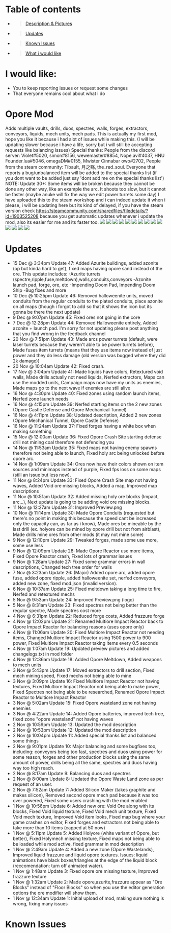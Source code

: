 # Table of contents
* > [Description & Pictures](#Opore-Mod)
* > [Updates](#Updates)
* > [Known Issues](#Known-Issues)
* > [What i would like](#I-would-like)

# I would like:
* You to keep reporting issues or request some changes
* That everyone remains cool about what i do

# Opore Mod
Adds multiple vaults, drills, duos, spectres, walls, forges, extractors, conveyors, liquids, mech units, mech pads. This is actually my first mod, hope you like it because i had alot of issues while making this. (I will be updating slower because i have a life, sorry but i will still be accepting requests like balancing issues) Special thanks: People from the discord server: Violet#5020, simon#8156, wewemaster#8854, Nope.avi#4037, HNU Founder.lua#5046, omegaDM#0155, Mwister Cinnabar owo#2702, People from the steam community: Tibault, 月之殇, the_red_soul. Everyone that reports a bug/unbalanced item will be added to the special thanks list (if you dont want to be added just say 'dont add me on the special thanks list') NOTE: Update 30+: Some items will be broken because they cannot be done any other way, like an example the arc. It shoots too slow, but it cannot be faster (maybe anuke will fix the way we edit power turrets some day)
I have uploaded this to the steam workshop and i can indeed update it when i please, 
i will be updating here but its kind of delayed, 
if you have the steam version check https://steamcommunity.com/sharedfiles/filedetails/?id=1903525208
because you get automatic updates whenever i update the mod, also its easier for me and its faster too.
![](https://github.com/xamionex/Opore-Mod/blob/master/Preview.png)
![](https://github.com/xamionex/Opore-Mod/blob/master/Preview2.png)
![](https://github.com/xamionex/Opore-Mod/blob/master/Preview3.png)
![](https://github.com/xamionex/Opore-Mod/blob/master/Preview4.png)
![](https://github.com/xamionex/Opore-Mod/blob/master/Preview5.png)
![](https://github.com/xamionex/Opore-Mod/blob/master/Preview6.png)
![](https://github.com/xamionex/Opore-Mod/blob/master/Preview7.png)
![](https://github.com/xamionex/Opore-Mod/blob/master/Preview8.png)
![](https://github.com/xamionex/Opore-Mod/blob/master/Preview9.png)
![](https://github.com/xamionex/Opore-Mod/blob/master/Preview10.png)
![](https://github.com/xamionex/Opore-Mod/blob/master/Preview11.png)
![](https://github.com/xamionex/Opore-Mod/blob/master/Preview12.png)
![](https://github.com/xamionex/Opore-Mod/blob/master/Preview13.png)
![](https://github.com/xamionex/Opore-Mod/blob/master/Preview14.png)

# Updates
* 15 Dec @ 3:34pm Update 47: Added Azurite buildings, added azonite (op but kinda hard to get), fixed maps having opore sand instead of the ore. This update includes:
-Azurite turrets (spectre,ripple,fuse,meltdown),walls,conduits,conveyors
-Azonite launch pad, forge, ore, etc
-Impending Doom Pad, Impending Doom Ship
-Bug fixes and more
* 10 Dec @ 10:25pm Update 46: Removed halloweenite units, moved conduits from the regular conduits to the plated conduits, place azonite on all maps (though i forgot to add so that it shows the icon but its gonna be there the next update)
* 9 Dec @ 9:07pm Update 45: Fixed ores not going in the core
* 7 Dec @ 12:28pm Update 44: Removed Halloweenite entirely, Added azonite + launch pad. I'm sorry for not updating please post anything that you find wrong in the feedback channel
* 20 Nov @ 7:51pm Update 43: Made arcs power turrets (default, were laser turrets because they weren't able to be power turrets before), Made fuses item turrets (means that they use items now instead of just power and they do less damage (old version was bugged where they did 2k damage))
* 20 Nov @ 10:04am Update 42: Fixed crash.
* 17 Nov @ 3:04pm Update 41: Made liquids have colors, Retextured void walls, Made drills actually not need liquids, Nerfed extractors, Maps can use the modded units, Campaign maps now have my units as enemies, Made maps go to the next wave if enemies are still alive
* 16 Nov @ 4:30pm Update 40: Fixed zones using random launch items, Nerfed zone launch needs
* 16 Nov @ 4:15pm Update 39: Nerfed starting items on the 2 new zones (Opore Castle Defense and Opore Mechanical Tunnel)
* 16 Nov @ 4:11pm Update 38: Updated description, Added 2 new zones (Opore Mechanical Tunnel, Opore Castle Defense)
* 16 Nov @ 11:24am Update 37: Fixed forges having a white box when making something
* 15 Nov @ 12:00am Update 36: Fixed Opore Crash Site starting defense drill not mining coal therefore not defending you
* 14 Nov @ 11:53am Update 35: Fixed maps not having enemy spawns therefore not being able to launch, Fixed holy arc being unlocked before opore arc.
* 14 Nov @ 1:09am Update 34: Ores now have their colors shown on item sources and minimaps instead of purple, Fixed fps loss on some maps (still an issue but less now).
* 11 Nov @ 8:24pm Update 33: Fixed Opore Crash Site map not having waves, Added Void ore missing blocks, Added a map, Improved map descriptions
* 11 Nov @ 10:51am Update 32: Added missing holy ore blocks (Impact, arc...), Next update is going to be adding void ore missing blocks.
* 11 Nov @ 12:27am Update 31: Improved Preview.png
* 10 Nov @ 11:14pm Update 30: Made Opore Conduits (requested but there's no point in making this because the speed cant be increased only the capacity can, as far as i know), Made ores be mineable by the last drill (ex. holyore can be mined by opore drill but not from airblast), Made drills mine ores from other mods (it may not mine some)
* 9 Nov @ 12:10pm Update 29: Tweaked forges, made some use more, some use less
* 9 Nov @ 12:09pm Update 28: Made Opore Reactor use more items, Fixed Opore Reactor crash, Fixed lots of grammar issues
* 9 Nov @ 1:28am Update 27: Fixed some grammar errors in wall descriptions, Changed tech tree order for walls
* 7 Nov @ 3:23am Update 26: (Major) Added opore arc, added opore fuse, added opore ripple, added halloweenite set, nerfed conveyors, added new zone, fixed mod.json (invalid version).
* 6 Nov @ 10:37am Update 25: Fixed meltdown taking a long time to fire, Nerfed and retextured mechs
* 5 Nov @ 9:53am Update 24: Improved Preview.png (logo)
* 5 Nov @ 8:31am Update 23: Fixed spectres not being better than the regular spectre, Made spectres cost more
* 4 Nov @ 6:31pm Update 22: Reduced forge costs, Added frazzure forge
* 4 Nov @ 12:02pm Update 21: Renamed Multiore Impact Reactor back to Opore Impact Reactor for balancing reasons (uses opore only)
* 4 Nov @ 11:06am Update 20: Fixed Multiore Impact Reactor not needing items, Changed Multiore Impact Reactor using 1500 power to 900 power, Fixed Multiore Impact Reactor taking items every 0.5 seconds
* 4 Nov @ 1:07am Update 19: Updated preview pictures and added changelogs.txt in mod folder
* 4 Nov @ 12:36am Update 18: Added Opore Meltdown, Added weapons to mech units
* 3 Nov @ 5:43pm Update 17: Moved extractors to drill section, Fixed mech mining speed, Fixed mechs not being able to mine
* 3 Nov @ 3:09pm Update 16: Fixed Multiore Impact Reactor not having textures, Fixed Multiore Impact Reactor not being able to make power, Fixed Spectres not being able to be researched, Renamed Opore Impact Reactor to Multiore Impact Reactor
* 3 Nov @ 5:02am Update 15: Fixed Opore wasteland zone not having enemies
* 3 Nov @ 4:22am Update 14: Added Opore batteries, improved tech tree, fixed zone "opore wasteland" not having waves
* 2 Nov @ 10:59pm Update 13: Updated the mod description
* 2 Nov @ 10:53pm Update 12: Updated the mod description
* 2 Nov @ 10:04pm Update 11: Added special thanks list and balanced some things
* 2 Nov @ 9:01pm Update 10: Major balancing and some bugfixes too, including: conveyors being too fast, spectres and duos using power for some reason, forges and other production blocks using the same amount of power, drills being all the same, spectres and duos having way too high reach.
* 2 Nov @ 8:17am Update 9: Balancing duos and spectres
* 2 Nov @ 8:00am Update 8: Updated the Opore Waste Land zone as per request of an user.
* 2 Nov @ 7:52am Update 7: Added Silicon Maker (takes graphite and makes silicon), Removed second opore mech pad because it was too over powered, Fixed some users crashing with the mod enabled
* 1 Nov @ 10:56pm Update 6: Added new ore: Void Ore along with its blocks, Fixed Void liquid texture, Fixed Void mech unit texture, Fixed Void mech texture, Improved Void item looks, Fixed map bug where your game crashes on editor, Fixed forges and extractors not being able to take more than 10 items (capped at 50 now)
* 1 Nov @ 5:11pm Update 5: Added Holyore (white variant of Opore, but better), Fixed Holymech missing texture, Fixed maps not being able to be loaded while mod active, fixed grammar in mod description
* 1 Nov @ 2:49am Update 4: Added a new zone (Opore Wastelands), Improved liquid frazzure and liquid opore textures. Issues: liquid animations have black boxes/triangles at the edge of the liquid block (reccomendation: turn off animated water).
* 1 Nov @ 1:48am Update 3: Fixed opore ore missing texture, Improved frazzure texture
* 1 Nov @ 1:32am Update 2: Made opore,azurite,frazzure appear as "Ore Blocks" instead of "Floor Blocks" so when you use the editor generation options the ore modifier will show them.
* 1 Nov @ 12:34am Update 1: Initial upload of mod, making sure nothing is wrong, fixing many issues
# Known Issues
